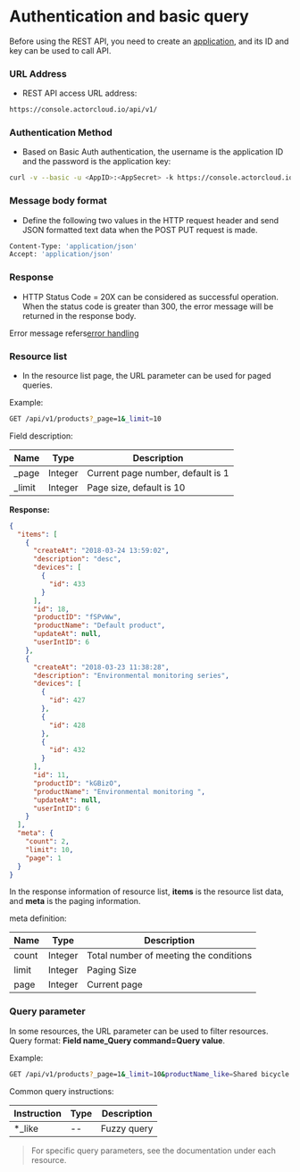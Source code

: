 # Authentication and basic query

Before using the REST API, you need to create an [application](../application/application.md), and its ID and  key can be used to call API.


### URL Address

- REST API access URL address:
```bash
https://console.actorcloud.io/api/v1/
```

### Authentication Method

- Based on Basic Auth authentication, the username is the application ID and the password is the application key:
```bash
curl -v --basic -u <AppID>:<AppSecret> -k https://console.actorcloud.io/api/v1/overview/current_count
```

### Message body format

- Define the following two values in the HTTP request header and send JSON formatted text data when the POST PUT request is made.
```bash
Content-Type: 'application/json'
Accept: 'application/json'
```

### Response
- HTTP Status Code = 20X can be considered as successful operation. When the status code is greater than 300, the error message will be returned in the response body.

Error message refers[error handling](error.md)


### Resource list

- In the resource list page,  the URL parameter can be used for paged queries.

Example:

```bash
GET /api/v1/products?_page=1&_limit=10
```

Field description:

| Name  | Type | Description |
| ------ | --- | ----------- |
| _page  | Integer | Current page number, default is 1 |
| _limit | Integer | Page size, default is 10 |

**Response:**

```json
{
  "items": [
    {
      "createAt": "2018-03-24 13:59:02",
      "description": "desc",
      "devices": [
        {
          "id": 433
        }
      ],
      "id": 18,
      "productID": "fSPvWw",
      "productName": "Default product",
      "updateAt": null,
      "userIntID": 6
    },
    {
      "createAt": "2018-03-23 11:38:28",
      "description": "Environmental monitoring series",
      "devices": [
        {
          "id": 427
        },
        {
          "id": 428
        },
        {
          "id": 432
        }
      ],
      "id": 11,
      "productID": "kGBizO",
      "productName": "Environmental monitoring ",
      "updateAt": null,
      "userIntID": 6
    }
  ],
  "meta": {
    "count": 2,
    "limit": 10,
    "page": 1
  }
}
```
In the response information of resource list, **items** is the resource list data, and **meta** is the paging information.

meta definition:

| Name | Type | Description |
| ------ | --- | ----------- |
| count  | Integer | Total number of meeting the conditions |
| limit | Integer | Paging Size |
| page | Integer | Current page |


### Query parameter
In some resources, the URL parameter can be used to filter resources. Query format: **Field name_Query command=Query value**.

Example:

```bash
GET /api/v1/products?_page=1&_limit=10&productName_like=Shared bicycle
```
Common query instructions:

| Instruction | Type | Description |
| ------ | --- | ----------- |
| *_like  | -- | Fuzzy query |

> For specific query parameters, see the documentation under each resource.

